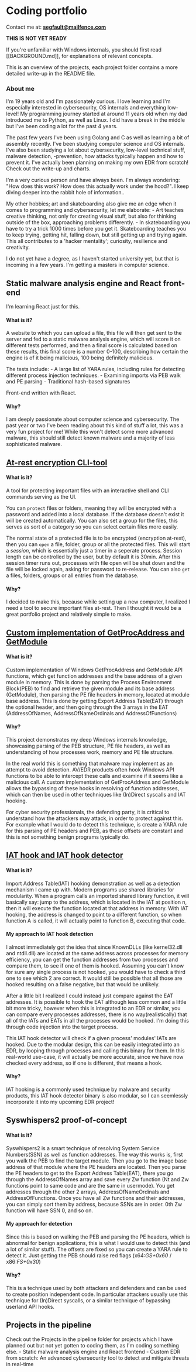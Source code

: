 # Coding portfolio
Contact me at: **segfault@mailfence.com**

**THIS IS NOT YET READY**

If you're unfamiliar with Windows internals, you should first read [[BACKGROUND.md]], for explanations of relevant concepts.

This is an overview of the projects, each project folder contains a more detailed write-up in the README file.

### About me
I'm 19 years old and I'm passionately curious. I love learning and I'm especially interested in cybersecurity, OS internals and everything low-level! My programming journey started at around 11 years old when my dad introduced me to Python, as well as Linux. I did have a break in the middle but I've been coding a lot for the past 4 years.

The past few years I've been using Golang and C as well as learning a bit of assembly recently. I've been studying computer science and OS internals.
I've also been studying a lot about cybersecurity, low-level technical stuff, malware detection, -prevention, how attacks typically happen and how to prevent it.
I've actually been planning on making my own EDR from scratch! Check out the write-up and charts.

I'm a very curious person and have always been. I'm always wondering: "How does this work? How does this actually work under the hood?".
I keep diving deeper into the rabbit hole of information..

My other hobbies; art and skateboarding also give me an edge when it comes to programming and cybersecurity, let me elaborate:
    - Art teaches creative thinking, not only for creating visual stuff, but also for thinking outside of the box, approaching problems differently.
    - In skateboarding you have to try a trick 1000 times before you get it. Skateboarding teaches you to keep trying, getting hit, falling down, but still getting up and trying again.
This all contributes to a 'hacker mentality'; curiosity, resilience and creativity.

I do not yet have a degree, as I haven't started university yet, but that is incoming in a few years. I'm getting a masters in computer science.

## Static malware analysis engine and React front-end
I'm learning React just for this.
#### What is it?
A website to which you can upload a file, this file will then get sent to the server and fed to a static malware analysis engine, which will score it on different tests performed, and then a final score is calculated based on these results, this final score is a number 0-100, describing how certain the engine is of it being malicious, 100 being definitely malicious.

The tests include:
    - A large list of YARA rules, including rules for detecting different process injection techniques.
    - Examining imports via PEB walk and PE parsing
    - Traditional hash-based signatures

Front-end written with React.

#### Why?
I am deeply passionate about computer science and cybersecurity. The past year or two I've been reading about this kind of stuff a lot, this was a very fun project for me!
While this won't detect some more advanced malware, this should still detect known malware and a majority of less sophisticated malware.

## [At-rest encryption CLI-tool](vanguard/README.md)
#### What is it?
A tool for protecting important files with an interactive shell and CLI commands serving as the UI.

You can `protect` files or folders, meaning they will be encrypted with a password and added into a local database. If the database doesn't exist it will be created automatically. You can also set a group for the files, this serves as sort of a category so you can select certain files more easily.

The normal state of a protected file is to be encrypted (encryption at-rest), then you can `open` a file, folder, group or all the protected files.
This will start a *session*, which is essentially just a timer in a seperate process. Session length can be controlled by the user, but by default it is 30min.
After this session timer runs out, processes with file open will be shut down and the file will be locked again, asking for password to re-release.
You can also `get` a files, folders, groups or all entries from the database.

#### Why?
I decided to make this, because while setting up a new computer, I realized I need a tool to secure important files at-rest.
Then I thought it would be a great portfolio project and relatively simple to make.

## [Custom implementation of GetProcAddress and GetModule](parser/README.md)
#### What is it?
Custom implementation of Windows GetProcAddress and GetModule API functions, which get function addresses and the base address of a given module in memory.
This is done by parsing the Process Environment Block(PEB) to find and retrieve the given module and its base address (GetModule),
then parsing the PE file headers in memory, located at module base address. This is done by getting Export Address Table(EAT) through the optional header, and then going through the 3 arrays in the EAT (AddressOfNames, AddressOfNameOrdinals and AddressOfFunctions)

#### Why?
This project demonstrates my deep Windows internals knowledge, showcasing parsing of the PEB structure, PE file headers, as well as understanding of how processes work, memory and PE file structure.

In the real world this is something that malware may implement as an attempt to avoid detection.
AV/EDR products often hook Windows API functions to be able to intercept these calls and examine if it seems like a malicious call.
A custom implementation of GetProcAddress and GetModule allows the bypassing of these hooks in resolving of function addresses, which can then be used in other techniques like (In)Direct syscalls and IAT hooking.

For cyber security professionals, the defending party, it is critical to understand how the attackers may attack, in order to protect against this.
For example what I would do to detect this technique, is create a YARA rule for this parsing of PE headers and PEB, as these offsets are constant and this is not something benign programs typically do.

## [IAT hook and IAT hook detector](iathook/README.md)
#### What is it?
Import Address Table(IAT) hooking demonstration as well as a detection mechanism I came up with. Modern programs use shared libraries for modularity. When a program calls an imported shared library function, it will basically say: jump to the address, which is located in the IAT at position n, then it will execute the function located at that address in memory.
With IAT hooking, the address is changed to point to a different function, so when function A is called, it will actually point to function B, executing that code.

#### My approach to IAT hook detection
I almost immediately got the idea that since KnownDLLs (like kernel32.dll and ntdll.dll) are located at the same address across processes for memory efficiency, you can get the function addresses from two processes and compare them, to see if one of them is hooked. Assuming you can't know for sure any single process is not hooked, you would have to check a third one to see which 2 are correct. It would still be possible that all those are hooked resulting on a false negative, but that would be unlikely.

After a little bit I realized I could instead just compare against the EAT addresses. It is possible to hook the EAT although less common and a little bit more tricky,
however when this is integrated to an EDR or similar, you can compare every processes addresses, there is no way(realistically) that all of the IATs and EATs in all the processes would be hooked. I'm doing this through code injection into the target process.

This IAT hook detector will check if a given process' modules' IATs are hooked. Due to the modular design, this can be easily integrated into an EDR, by looping through processes and calling this binary for them. In this real-world use-case, it will actually be more accurate, since we have now checked every address, so if one is different, that means a hook.

#### Why?
IAT hooking is a commonly used technique by malware and security products, this IAT hook detector binary is also modular, so I can seemlessly incorporate it into my upcoming EDR project!

## Syswhispers2 proof-of-concept
#### What is it?
Syswhispers2 is a smart technique of resolving System Service Numbers(SSN) as well as function addresses. The way this works is, first you walk the PEB to find the target module.
Then you go to the image base address of that module where the PE headers are located. Then you parse the PE headers to get to the Export Address Table(EAT), there you go through the AddressOfNames array and save every Zw function (Nt and Zw functions point to same code and are the same in usermode). You get addresses through the other 2 arrays, AddressOfNameOrdinals and AddressOfFunctions.
Once you have all Zw functions and their addresses, you can simply sort them by address, because SSNs are in order. 0th Zw function will have SSN 0, and so on.

#### My approach for detection
Since this is based on walking the PEB and parsing the PE headers, which is abnormal for benign applications, this is what I would use to detect this (and a lot of similar stuff).
The offsets are fixed so you can create a YARA rule to detect it. Just getting the PEB should raise red flags (x64:*GS+0x60* / x86:*FS+0x30*)

#### Why?
This is a technique used by both attackers and defenders and can be used to create position independent code. In particular attackers usually use this technique for (In)Direct syscalls, or a similar technique of bypassing userland API hooks.

## Projects in the pipeline
Check out the Projects in the pipeline folder for projects which I have planned out but not yet gotten to coding them, as I'm coding something else.
    - Static malware analysis engine and React frontend
    - Custom EDR from scratch: An advanced cybersecurity tool to detect and mitigate threats in real-time
